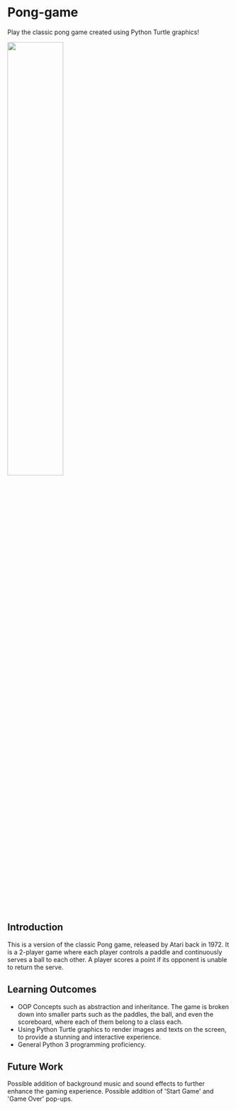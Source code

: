 # Pong-game
Play the classic pong game created using Python Turtle graphics!

<img src="https://github.com/rayray39/Pong-game/assets/108506541/39b3fcd7-5040-4b2c-93c0-9975154da7ad=250x" width = 50% height = 50%>

## Introduction
This is a version of the classic Pong game, released by Atari back in 1972. It is a 2-player game where each player controls a paddle and continuously serves a ball to each other. A player scores a point if its opponent is unable to return the serve.

## Learning Outcomes
- OOP Concepts such as abstraction and inheritance. The game is broken down into smaller parts such as the paddles, the ball, and even the scoreboard, where each of them belong to a class each.
- Using Python Turtle graphics to render images and texts on the screen, to provide a stunning and interactive experience.
- General Python 3 programming proficiency.

## Future Work
Possible addition of background music and sound effects to further enhance the gaming experience. Possible addition of 'Start Game' and 'Game Over' pop-ups.
